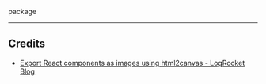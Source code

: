 package

---
## Credits
- [Export React components as images using html2canvas - LogRocket Blog](https://blog.logrocket.com/export-react-components-as-images-html2canvas/)